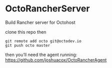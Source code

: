 # OctoRancherServer
Build Rancher server for Octohost

clone this repo then
```
git remote add octo git@octodev.io
git push octo master
```

then you’ll need the agent running:
https://github.com/joshuacox/OctoRancherAgent

